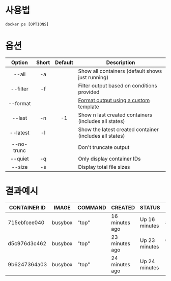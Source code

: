 # 사용법

```
docker ps [OPTIONS]
```

# 옵션

|   Option   | Short | Default | Description                                                                     |
|:----------:|:-----:|:-------:| ------------------------------------------------------------------------------- |
|   --all    |  -a   |         | Show all containers (default shows just running)                                |
|  --filter  |  -f   |         | Filter output based on conditions provided                                      |
|  --format  |       |         | [Format output using a custom template](https://docs.docker.com/go/formatting/) |
|   --last   |  -n   |   -1    | Show n last created containers (includes all states)                            |
|  --latest  |  -l   |         | Show the latest created container (includes all states)                         |
| --no-trunc |       |         | Don't truncate output                                                           |
|  --quiet   |  -q   |         | Only display container IDs                                                      |
|   --size   |  -s   |         | Display total file sizes                                                        |

# 결과예시

| CONTAINER ID | IMAGE | COMMAND | CREATED | STATUS | PORTS | NAMES |
| ------------ | ----- | ------- | ------- | ------ | ----- | ----- |
|715ebfcee040|busybox|"top"|16 minutes ago|Up 16 minutes|8080/tcp|i_am_nostalgic|
|d5c976d3c462|busybox|"top"|23 minutes ago|Up 23 minutes|0.0.0.0:32768->80/tcp|top|
|9b6247364a03|busybox|"top"|24 minutes ago|Up 24 minutes|            |nostalgic_stallman|